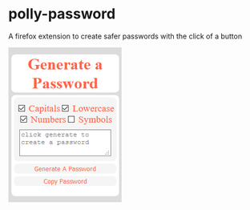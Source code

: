 # polly-password
A firefox extension to create safer passwords with the click of a button

![Layout of the Extension](./layout.PNG?raw=true "Layout of the Extension")
